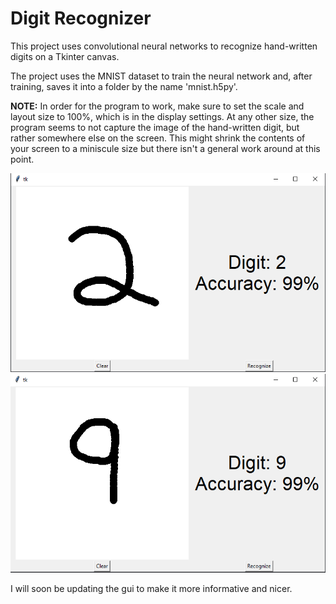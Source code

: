 # Digit Recognizer

This project uses convolutional neural networks to recognize hand-written digits on a Tkinter canvas.

The project uses the MNIST dataset to train the neural network and, after training, saves it into a folder by the name 'mnist.h5py'.

**NOTE:** In order for the program to work, make sure to set the scale and layout size to 100%, which is in the display settings. At any other size, the program seems to not capture the image of the hand-written digit, but rather somewhere else on the screen. This might shrink the contents of your screen to a miniscule size but there isn't a general work around at this point.

<img src="https://github.com/hamza-mughees/Digit-Recognizer/blob/master/rec2.png"/>

<img src="https://github.com/hamza-mughees/Digit-Recognizer/blob/master/rec9.png"/>

I will soon be updating the gui to make it more informative and nicer.
